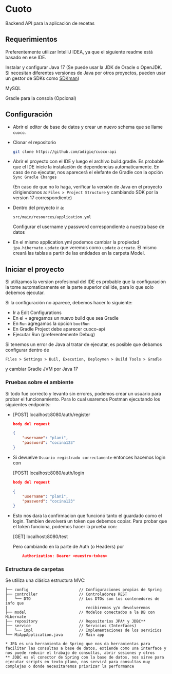 
# Cuoto

Backend API para la aplicación de recetas




## Requerimientos

Preferentemente utilizar IntelliJ IDEA, ya que el siguiente readme está basado en ese IDE.

Instalar y configurar Java 17 (Se puede usar la JDK de Oracle o OpenJDK. Si necesitan diferentes versiones de Java por otros proyectos, pueden usar un gestor de SDKs como [SDKman](https://sdkman.io/))

MySQL

Gradle para la consola (Opcional)

## Configuración

- Abrir el editor de base de datos y crear un nuevo schema que se llame `cuoco`.

- Clonar el repositorio

    ```bash
    git clone https://github.com/adigio/cuoco-api
    ```

- Abrir el proyecto con el IDE y luego el archivo build.gradle. Es probable que el IDE inicie la instalación de dependencias automaticamente. En caso de no ejecutar, nos aparecerá el elefante de Gradle con la opción `Sync Gradle Changes`

  (En caso de que no lo haga, verificar la versión de Java en el proyecto dirigiendonos a: `Files > Project Structure` y cambiando SDK por la version 17 correspondiente)

- Dentro del proyecto ir a:

  `src/main/resources/application.yml`

  Configurar el username y password correspondiente a nuestra base de datos

- En el mismo application.yml podemos cambiar la propiedad `jpa.hibernate.update` que veremos como `update` a `create`. El mismo creará las tablas a partir de las entidades en la carpeta Model.

## Iniciar el proyecto

Si utilizamos la version profesional del IDE es probable que la configuración la tome automaticamente en la parte superior del ide, para lo que solo debemos ejecutar.

Si la configuración no aparece, debemos hacer lo siguiente:

- Ir a Edit Configurations
- En el + agregamos un nuevo build que sea Gradle
- En `Run` agregamos la opcion `bootRun`
- En Gradle Project debe aparecer cuoco-api
- Ejecutar Run (preferentemente Debug)

Si tenemos un error de Java al tratar de ejecutar, es posible que debamos configurar dentro de

`Files > Settings > Buil, Execution, Deploymen > Build Tools > Gradle`

y cambiar Gradle JVM por Java 17

### Pruebas sobre el ambiente

Si todo fue correcto y levanto sin errores, podemos crear un usuario para probar el funcionamiento. Para lo cual usaremos Postman ejecutando los siguientes endpoints:

- [POST] localhost:8080/auth/register

    ```json
    body del request

    {
        "username": "plani",
        "password": "cocina123"
    }
    ````

- Si devuelve `Usuario registrado correctamente` entonces hacemos login con

  [POST] localhost:8080/auth/login

    ```json
    body del request

    {
        "username": "plani",
        "password": "cocina123"
    }
    ````

- Esto nos dara la confirmacion que funcionó tanto el guardado como el login. Tambien devolverá un token que debemos copiar. Para probar que el token funciona, podemos hacer la prueba con:

  [GET] localhost:8080/test

  Pero cambiando en la parte de Auth (o Headers) por

    ```json
        Authorization: Bearer <nuestro-token>
    ````

### Estructura de carpetas

Se utiliza una clásica estructura MVC:

```
├── config                      // Configuraciones propias de Spring
├── controller                  // Controladores REST
│   └── DTO                     // Los DTOs son los contenedores de info que
|                                  recibiremos y/o devolveremos
├── model                       // Modelos conectados a la DB con Hibernate
├── repository                  // Repositorios JPA* y JDBC**
├── service                     // Servicios (Interfaces)
│   └── impl                    // Implementaciones de los servicios
└── MiAppApplication.java       // Main app
```

    * JPA es una herramienta de Spring que nos da herramientas para facilitar las consultas a base de datos, extiende como una interface y nos puede reducir el trabajo de consultas, abrir sesiones y otros
    ** JDBC es el conector de Spring con la base de datos, nos sirve para ejecutar scripts en texto plano, nos servirá para consultas muy complejas o donde necesitaremos priorizar la performance